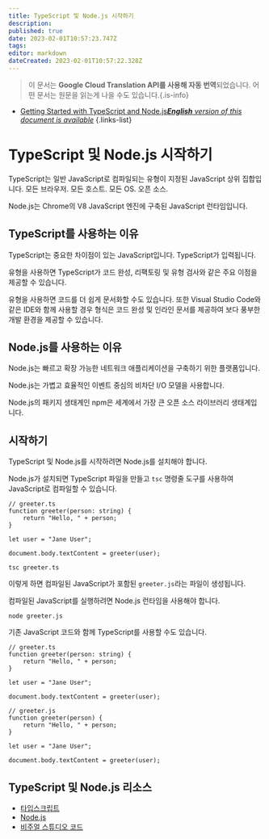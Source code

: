 ```yaml
---
title: TypeScript 및 Node.js 시작하기
description: 
published: true
date: 2023-02-01T10:57:23.747Z
tags: 
editor: markdown
dateCreated: 2023-02-01T10:57:22.328Z
---
```


> 이 문서는 **Google Cloud Translation API를 사용해 자동 번역**되었습니다.
어떤 문서는 원문을 읽는게 나을 수도 있습니다.{.is-info}

- [Getting Started with TypeScript and Node.js***English** version of this document is available*](/en/Knowledge-base/TypeScript/getting-started-with-typescript-and-node-js)
{.links-list}



# TypeScript 및 Node.js 시작하기

TypeScript는 일반 JavaScript로 컴파일되는 유형이 지정된 JavaScript 상위 집합입니다. 모든 브라우저. 모든 호스트. 모든 OS. 오픈 소스.

Node.js는 Chrome의 V8 JavaScript 엔진에 구축된 JavaScript 런타임입니다.

## TypeScript를 사용하는 이유

TypeScript는 중요한 차이점이 있는 JavaScript입니다. TypeScript가 입력됩니다.

유형을 사용하면 TypeScript가 코드 완성, 리팩토링 및 유형 검사와 같은 주요 이점을 제공할 수 있습니다.

유형을 사용하면 코드를 더 쉽게 문서화할 수도 있습니다. 또한 Visual Studio Code와 같은 IDE와 함께 사용할 경우 형식은 코드 완성 및 인라인 문서를 제공하여 보다 풍부한 개발 환경을 제공할 수 있습니다.

## Node.js를 사용하는 이유

Node.js는 빠르고 확장 가능한 네트워크 애플리케이션을 구축하기 위한 플랫폼입니다.

Node.js는 가볍고 효율적인 이벤트 중심의 비차단 I/O 모델을 사용합니다.

Node.js의 패키지 생태계인 npm은 세계에서 가장 큰 오픈 소스 라이브러리 생태계입니다.

## 시작하기

TypeScript 및 Node.js를 시작하려면 Node.js를 설치해야 합니다.

Node.js가 설치되면 TypeScript 파일을 만들고 `tsc` 명령줄 도구를 사용하여 JavaScript로 컴파일할 수 있습니다.

```
// greeter.ts
function greeter(person: string) {
    return "Hello, " + person;
}

let user = "Jane User";

document.body.textContent = greeter(user);
```

```
tsc greeter.ts
```

이렇게 하면 컴파일된 JavaScript가 포함된 `greeter.js`라는 파일이 생성됩니다.

컴파일된 JavaScript를 실행하려면 Node.js 런타임을 사용해야 합니다.

```
node greeter.js
```

기존 JavaScript 코드와 함께 TypeScript를 사용할 수도 있습니다.

```
// greeter.ts
function greeter(person: string) {
    return "Hello, " + person;
}

let user = "Jane User";

document.body.textContent = greeter(user);
```

```
// greeter.js
function greeter(person) {
    return "Hello, " + person;
}

let user = "Jane User";

document.body.textContent = greeter(user);
```

## TypeScript 및 Node.js 리소스

- [타입스크립트](https://www.typescriptlang.org/)
- [Node.js](https://nodejs.org/)
- [비주얼 스튜디오 코드](https://code.visualstudio.com/)